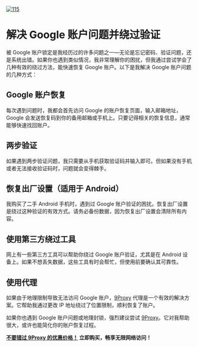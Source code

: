<a href='https://postimages.org/' target='_blank'><img src='https://i.postimg.cc/WpWy89Cs/115.jpg' border='0' alt='115'/></a>
# 解决 Google 账户问题并绕过验证

被 Google 账户锁定是我经历过的许多问题之一—无论是忘记密码、验证问题，还是系统出错。如果你也遇到类似情况，我非常理解你的困扰，但我通过尝试学会了几种有效的绕过方法，能快速恢复 Google 账户。以下是我解决 Google 账户问题的几种方式：

## Google 账户恢复  
每次遇到问题时，我都会首先访问 Google 的账户恢复页面，输入邮箱地址，Google 会发送恢复码到你的备用邮箱或手机上。只要记得相关的恢复信息，通常能够快速找回账户。

## 两步验证  
如果遇到两步验证问题，我只需要从手机获取验证码并输入即可。但如果没有手机或者无法接收验证码时，问题就会变得棘手。

## 恢复出厂设置（适用于 Android）  
我购买了二手 Android 手机时，遇到过 Google 账户验证的困扰。恢复出厂设置是绕过这种验证的有效方式。请务必备份数据，因为恢复出厂设置会清除所有内容。

## 使用第三方绕过工具  
网上有一些第三方工具可以帮助你绕过 Google 账户验证，尤其是在 Android 设备上。如果不想丢失数据，这些工具有时会帮忙，但使用前要确认其可靠性。

## 使用代理  
如果由于地理限制导致无法访问 Google 账户，[9Proxy](https://the9proxy.short.gy/github-homepage-chloe321) 代理是一个有效的解决方案。它帮助我通过更改 IP 地址绕过了位置限制，顺利恢复了账户。

如果你也遇到 Google 账户问题或地理封锁，强烈建议尝试 [9Proxy](https://the9proxy.short.gy/github-homepage-chloe321)。它对我帮助很大，或许也能简化你的账户恢复过程。

**[不要错过 9Proxy 的优惠价格！](https://the9proxy.short.gy/github-pricing-chloe321) 立即购买，畅享无限网络访问！**

